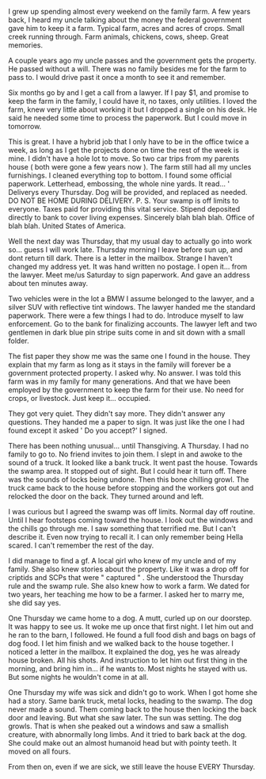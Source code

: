 I grew up spending almost every weekend on the family farm. A few years back, I heard my uncle talking about the money the federal government gave him to keep it a farm. Typical farm, acres and acres of crops. Small creek running through. Farm animals, chickens, cows, sheep. Great memories.  

A couple years ago my uncle passes and the government gets the property. He passed without a will. There was no family besides me for the farm to pass to. I would drive past it once a month to see it and remember. 

Six months go by and I get a call from a lawyer. If I pay $1, and promise to keep the farm in the family, I could have it, no taxes, only utilities. I loved the farm, knew very little about working it but I dropped a single on his desk. He said he needed some time to process the paperwork. But I could move in tomorrow. 

This is great. I have a hybrid job that I only have to be in the office twice a week, as long as I get the projects done on time the rest of the week is mine. I didn't have a hole lot to move. So two car trips from my parents house ( both were gone a few years now ). The farm still had all my uncles furnishings. I cleaned everything top to bottom. I found some official paperwork. Letterhead, embossing, the whole nine yards. It read... ' Deliverys every Thursday. Dog will be provided, and replaced as needed. DO NOT BE HOME DURING DELIVERY. P. S. Your swamp is off limits to everyone. Taxes paid for providing this vital service. Stipend deposited directly to bank to cover living expenses. Sincerely blah blah blah. Office of blah blah. United States of America.

Well the next day was Thursday, that my usual day to actually go into work so... guess I will work late. Thursday morning I leave before sun up, and dont return till dark. There is a letter in the mailbox. Strange I haven't changed my address yet. It was hand written no postage. I open it... from the lawyer. Meet me/us Saturday to sign paperwork. And gave an address about ten minutes away. 

Two vehicles were in the lot a BMW I assume belonged to the lawyer, and a silver SUV with reflective tint windows. The lawyer handed me the standard paperwork. There were a few things I had to do. Introduce myself to law enforcement. Go to the bank for finalizing accounts. The lawyer left and two gentlemen in dark blue pin stripe suits come in and sit down with a small folder.

The fist paper they show me was the same one I found in the house. They explain that my farm as long as it stays in the family will forever be a government protected property. I asked why. No answer. I was told this farm was in my family for many generations. And that we have been employed by the government to keep the farm for their use. No need for crops, or livestock. Just keep it... occupied. 

They got very quiet. They didn't say more. They didn't answer any questions. They handed me a paper to sign. It was just like the one I had found except it asked ' Do you accept?' I signed.

There has been nothing unusual... until Thansgiving. A Thursday. I had no family to go to. No friend invites to join them. I slept in and awoke to the sound of a truck. It looked like a bank truck. It went past the house. Towards the swamp area. It stopped out of sight. But I could hear it turn off. There was the sounds of locks being undone. Then this bone chilling growl. The truck came back to the house before stopping and the workers got out and relocked the door on the back. They turned around and left.

I was curious but I agreed the swamp was off limits. Normal day off routine. Until I hear footsteps coming toward the house. I look out the windows and the chills go through me. I saw something that terrified me. But I can't describe it. Even now trying to recall it. I can only remember being Hella scared. I can't remember the rest of the day. 

I did manage to find a gf. A local girl who knew of my uncle and of my family. She also knew stories about the property. Like it was a drop off for criptids and SCPs that were " captured " . She understood the Thursday rule and the swamp rule. She also knew how to work a farm. We dated for two years, her teaching me how to be a farmer. I asked her to marry me, she did say yes. 

One Thursday we came home to a dog. A mutt, curled up on our doorstep. It was happy to see us. It woke me up once that first night. I let him out and he ran to the barn, I followed. He found a full food dish and bags on bags of dog food. I let him finish and we walked back to the house together. I noticed a letter in the mailbox. It explained the dog, yes he was already house broken. All his shots. And instruction to let him out first thing in the morning, and bring him in... if he wants to. Most nights he stayed with us. But some nights he wouldn't come in at all.

One Thursday my wife was sick and didn't go to work. When I got home she had a story. Same bank truck, metal locks, heading to the swamp. The dog never made a sound. Them coming back to the house then locking the back door and leaving. But what she saw later. The sun was setting. The dog growls. That is when she peaked out a windows and saw a smallish creature, with abnormally long limbs. And it tried to bark back at the dog. She could make out an almost humanoid head but with pointy teeth. It moved on all fours. 

From then on, even if we are sick, we still leave the house EVERY Thursday. 